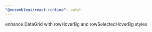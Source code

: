 ```yaml
---
"@ensembleui/react-runtime": patch
---
```


enhance DataGrid with rowHoverBg and rowSelectedHoverBg styles
